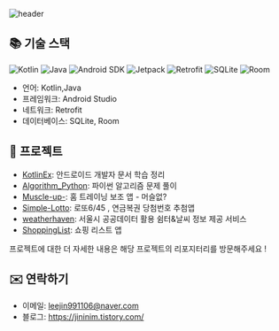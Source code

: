 ![header](https://capsule-render.vercel.app/api?type=waving&color=auto&height=300&text=Android%20developer&desc=LEE%20JIN&fontSize=90&&descSize=30&fontAlignY=20&descAlign=90)

## 📚 기술 스택

<!-- 뱃지 -->
<p align="left">
  <img src="https://img.shields.io/badge/-Kotlin-orange" alt="Kotlin" />
  <img src="https://img.shields.io/badge/-Java-red" alt="Java" />
  <img src="https://img.shields.io/badge/-Android%20SDK-brightgreen" alt="Android SDK" />
  <img src="https://img.shields.io/badge/-Jetpack-blue" alt="Jetpack" />
  <img src="https://img.shields.io/badge/-Retrofit-green" alt="Retrofit" />
  <img src="https://img.shields.io/badge/-SQLite-lightgray" alt="SQLite" />
  <img src="https://img.shields.io/badge/-Room-yellow" alt="Room" />
  
</p>

- 언어: Kotlin,Java
- 프레임워크: Android Studio
- 네트워크: Retrofit
- 데이터베이스: SQLite, Room



## 📌 프로젝트

- [KotlinEx](https://github.com/jininim/KotlinEx): 안드로이드 개발자 문서 학습 정리
- [Algorithm_Python](https://github.com/jininim/Algorithm_Python): 파이썬 알고리즘 문제 풀이
- [Muscle-up-](https://github.com/jininim/Muscle-up-): 홈 트레이닝 보조 앱 - 머슬없?
- [Simple-Lotto](https://github.com/jininim/Simple-Lotto): 로또6/45 , 연금복권 당첨번호 추첨앱
- [weatherhaven](https://github.com/jininim/weatherhaven): 서울시 공공데이터 활용 쉼터&날씨 정보 제공 서비스
- [ShoppingList](https://github.com/jininim/ShoppingList): 쇼핑 리스트 앱

프로젝트에 대한 더 자세한 내용은 해당 프로젝트의 리포지터리를 방문해주세요 !

## ✉️ 연락하기

- 이메일: leejin991106@naver.com
- 블로그: https://jininim.tistory.com/



